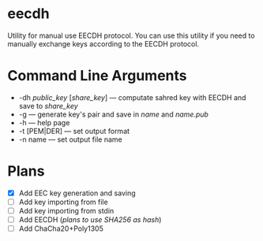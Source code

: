 # eecdh
Utility for manual use EECDH protocol. You can use this utility if you need to manually exchange keys according to the EECDH protocol.
# Command Line Arguments
 * -dh *public_key* [*share_key*] — computate sahred key with EECDH and save to *share_key*
 * -g — generate key's pair and save in *name* and *name.pub*
 * -h — help page
 * -t [PEM|DER] — set output format
 * -n name — set output file name
# Plans
 * [x] Add EEC key generation and saving
 * [ ] Add key importing from file
 * [ ] Add key importing from stdin
 * [ ] Add EECDH (_plans to use SHA256 as hash_)
 * [ ] Add ChaCha20+Poly1305
